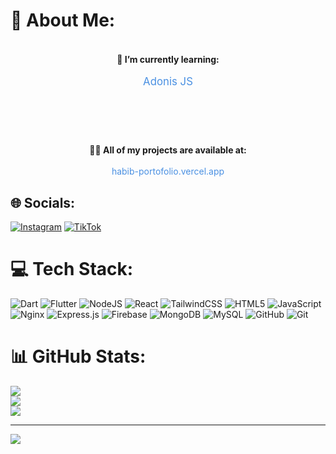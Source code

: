 # 💫 About Me:
<p align="center" style="margin: 20px 0;"><br>  <strong>🌱 I’m currently learning:</strong> <br><br>  <span style="font-size: 1.2em; color: #4A90E2;">Adonis JS</span><br></p><br><br><p align="center" style="margin: 20px 0;"><br>  <strong>👨‍💻 All of my projects are available at:</strong> <br><br>  <a href="https://habib-portofolio.vercel.app/" target="_blank" style="text-decoration: none; color: #4A90E2;">habib-portofolio.vercel.app</a><br></p>


## 🌐 Socials:
[![Instagram](https://img.shields.io/badge/Instagram-%23E4405F.svg?logo=Instagram&logoColor=white)](https://instagram.com/habibazizysiddiq_) [![TikTok](https://img.shields.io/badge/TikTok-%23000000.svg?logo=TikTok&logoColor=white)](https://tiktok.com/@xmodra_) 

# 💻 Tech Stack:
![Dart](https://img.shields.io/badge/dart-%230175C2.svg?style=for-the-badge&logo=dart&logoColor=white) ![Flutter](https://img.shields.io/badge/Flutter-%2302569B.svg?style=for-the-badge&logo=Flutter&logoColor=white) ![NodeJS](https://img.shields.io/badge/node.js-6DA55F?style=for-the-badge&logo=node.js&logoColor=white) ![React](https://img.shields.io/badge/react-%2320232a.svg?style=for-the-badge&logo=react&logoColor=%2361DAFB) ![TailwindCSS](https://img.shields.io/badge/tailwindcss-%2338B2AC.svg?style=for-the-badge&logo=tailwind-css&logoColor=white) ![HTML5](https://img.shields.io/badge/html5-%23E34F26.svg?style=for-the-badge&logo=html5&logoColor=white) ![JavaScript](https://img.shields.io/badge/javascript-%23323330.svg?style=for-the-badge&logo=javascript&logoColor=%23F7DF1E) ![Nginx](https://img.shields.io/badge/nginx-%23009639.svg?style=for-the-badge&logo=nginx&logoColor=white) ![Express.js](https://img.shields.io/badge/express.js-%23404d59.svg?style=for-the-badge&logo=express&logoColor=%2361DAFB) ![Firebase](https://img.shields.io/badge/firebase-a08021?style=for-the-badge&logo=firebase&logoColor=ffcd34) ![MongoDB](https://img.shields.io/badge/MongoDB-%234ea94b.svg?style=for-the-badge&logo=mongodb&logoColor=white) ![MySQL](https://img.shields.io/badge/mysql-4479A1.svg?style=for-the-badge&logo=mysql&logoColor=white) ![GitHub](https://img.shields.io/badge/github-%23121011.svg?style=for-the-badge&logo=github&logoColor=white) ![Git](https://img.shields.io/badge/git-%23F05033.svg?style=for-the-badge&logo=git&logoColor=white)
# 📊 GitHub Stats:
![](https://github-readme-stats.vercel.app/api?username=hbibazzysddq&theme=dark&hide_border=false&include_all_commits=false&count_private=false)<br/>
![](https://github-readme-streak-stats.herokuapp.com/?user=hbibazzysddq&theme=dark&hide_border=false)<br/>
![](https://github-readme-stats.vercel.app/api/top-langs/?username=hbibazzysddq&theme=dark&hide_border=false&include_all_commits=false&count_private=false&layout=compact)

---
[![](https://visitcount.itsvg.in/api?id=hbibazzysddq&icon=0&color=0)](https://visitcount.itsvg.in)

<!-- Proudly created with GPRM ( https://gprm.itsvg.in ) -->
